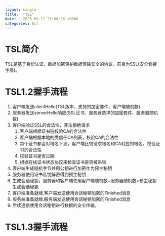 ```yaml
---
layout: single
title:  "TSL"
date:   2023-09-12 11:08:26 +0800
categories: Ssl
---
```

# TSL简介
TSL是基于身份认证、数据加密保护数据传输安全的协议。前身为SSL(安全套接字层)。
# TSL1.2握手流程
1. 	客户端发送clientHello(TSL版本、支持的加密套件、客户端随机数)
2. 	服务器发送serverHello响应(SSL证书、服务器选择的加密套件、服务器随机数)
3. 	客户端验证SSL的合法性，非法拒绝请求
    1. 客户端根据证书链校验CA的合法性
    2. 客户端根据本地的受信任CA列表，校验CA的合法性
    3. 每个证书都会对域名下发，客户端比较请求域名和CA对应的域名，校验证书的合法性
    4. 校验证书是否过期
    5. 根据在线证书状态协议来检查证书是否被吊销
4. 	客户端生成随机字节并用公钥进行加密作为预主秘钥
5. 	服务器使用证书私钥解密得到预主秘钥
6.	生成会话秘钥，服务器和客户端使用客户端随机数+服务器随机数+预主秘钥生成会话秘钥
7.	客户端准备就绪,客户端发送使用会话秘钥加密的Finished消息
8.	服务端准备就绪,服务端发送使用会话秘钥加密的Finished消息
9.	后续通信使用会话秘钥进行数据的安全传输。

# TSL1.3握手流程
